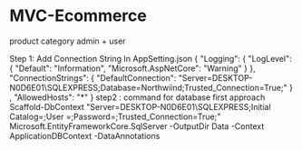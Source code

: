 # MVC-Ecommerce
product category admin + user

Step 1: Add Connection String In AppSetting.json
{
  "Logging": {
    "LogLevel": {
      "Default": "Information",
      "Microsoft.AspNetCore": "Warning"
    }
  },  
    "ConnectionStrings": {
      "DefaultConnection": "Server=DESKTOP-N0D6E01\\SQLEXPRESS;Database=Northwiind;Trusted_Connection=True;"
    }
  ,
  "AllowedHosts": "*"
}
step2 : command for database first approach
 Scaffold-DbContext "Server=DESKTOP-N0D6E01\SQLEXPRESS;Initial Catalog=;User =;Password=;Trusted_Connection=True;" Microsoft.EntityFrameworkCore.SqlServer -OutputDir Data -Context ApplicationDBContext -DataAnnotations
